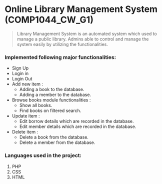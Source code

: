 # Online Library Management System (COMP1044_CW_G1)

> Library Management System is an automated system which used to manage a public library. Admins able to control and manage the system easily by utilizing the functionalities.


### Implemented following major functionalities:
- Sign Up
- Login in
- Login Out
- Add new item :
    - Adding a book to the database.
    - Adding a member to the database.
- Browse books module functionalities  :
    - Show all books.
    - Find books on filtered search.
- Update item  :
    - Edit borrow details which are recorded in the database.
    - Edit member details which are recorded in the database.
- Delete item  :
    - Delete a book from the database.
    - Delete a member from the database.


### Languages used in the project:
1. PHP
2. CSS
3. HTML
